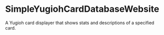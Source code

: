 # SimpleYugiohCardDatabaseWebsite
A Yugioh card displayer that shows stats and descriptions of a specified card.
